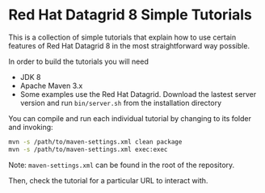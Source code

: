 # Red Hat Datagrid 8 Simple Tutorials

This is a collection of simple tutorials that explain how to use certain
features of Red Hat Datagrid 8 in the most straightforward way possible.

In order to build the tutorials you will need

- JDK 8
- Apache Maven 3.x
- Some examples use the Red Hat Datagrid. 
Download the lastest server version and run `bin/server.sh` from the installation directory

You can compile and run each individual tutorial by changing to its folder
and invoking:

```bash
mvn -s /path/to/maven-settings.xml clean package
mvn -s /path/to/maven-settings.xml exec:exec
```

Note: `maven-settings.xml` can be found in the root of the repository.

Then, check the tutorial for a particular URL to interact with.
